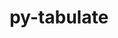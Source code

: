 ---
title: "py-tabulate"
layout: cache
categories: [package, develop]
meta: {"compilers": ["gcc@=11.4.0", "gcc@=7.3.1", "gcc@=7.5.0"], "num_specs": 17, "num_specs_by_stack": {"aws-isc": 1, "aws-isc-aarch64": 1, "hep": 5, "radiuss": 10, "root": 17}, "oss": ["amzn2", "ubuntu18.04", "ubuntu22.04"], "platforms": ["linux"], "stacks": ["aws-isc", "aws-isc-aarch64", "hep", "radiuss", "root"], "targets": ["aarch64", "x86_64_v3"], "versions": ["0.9.0"]}
spec_details: [{"compiler": "gcc@=11.4.0", "hash": "2conj4canrwvjv2muvpco7q43euxb5er", "os": "ubuntu22.04", "platform": "linux", "size": "-", "stacks": ["hep", "root"], "target": "x86_64_v3", "variants": ["build_system=python_pip"], "versions": ["0.9.0"]}, {"compiler": "gcc@=7.5.0", "hash": "3dzkkb7gq44qjefpmpw64ftwptoco5jt", "os": "ubuntu18.04", "platform": "linux", "size": "-", "stacks": ["radiuss", "root"], "target": "x86_64_v3", "variants": ["build_system=python_pip"], "versions": ["0.9.0"]}, {"compiler": "gcc@=7.5.0", "hash": "4pxj2govt2fbjgla5xaxg4ykpxulbckt", "os": "ubuntu18.04", "platform": "linux", "size": "-", "stacks": ["radiuss", "root"], "target": "x86_64_v3", "variants": ["build_system=python_pip"], "versions": ["0.9.0"]}, {"compiler": "gcc@=7.3.1", "hash": "5qqqzicb6vasrxj3g7yvkglcbmnzffs7", "os": "amzn2", "platform": "linux", "size": "-", "stacks": ["aws-isc-aarch64", "root"], "target": "aarch64", "variants": ["build_system=python_pip"], "versions": ["0.9.0"]}, {"compiler": "gcc@=7.5.0", "hash": "7tweageykdehdoqwmehvhksstz3cvy4p", "os": "ubuntu18.04", "platform": "linux", "size": "-", "stacks": ["radiuss", "root"], "target": "x86_64_v3", "variants": ["build_system=python_pip"], "versions": ["0.9.0"]}, {"compiler": "gcc@=7.5.0", "hash": "cjbrmo2a2c2knngcsbmgdgcd6sinn2ej", "os": "ubuntu18.04", "platform": "linux", "size": "-", "stacks": ["radiuss", "root"], "target": "x86_64_v3", "variants": ["build_system=python_pip"], "versions": ["0.9.0"]}, {"compiler": "gcc@=11.4.0", "hash": "dwc2idsz2vqe7lpeq53mp5rrrwju2g65", "os": "ubuntu22.04", "platform": "linux", "size": "-", "stacks": ["hep", "root"], "target": "x86_64_v3", "variants": ["build_system=python_pip"], "versions": ["0.9.0"]}, {"compiler": "gcc@=7.5.0", "hash": "endhbb4xdu7rivxc2dragngpeylwfg4n", "os": "ubuntu18.04", "platform": "linux", "size": "-", "stacks": ["radiuss", "root"], "target": "x86_64_v3", "variants": ["build_system=python_pip"], "versions": ["0.9.0"]}, {"compiler": "gcc@=7.3.1", "hash": "gol45wjf7loxqqi5x6faoeyx7doen5pd", "os": "amzn2", "platform": "linux", "size": "-", "stacks": ["aws-isc", "root"], "target": "x86_64_v3", "variants": ["build_system=python_pip"], "versions": ["0.9.0"]}, {"compiler": "gcc@=7.5.0", "hash": "hmx2ba6k4fl6ukiwsmdkeioxz34ju3ht", "os": "ubuntu18.04", "platform": "linux", "size": "-", "stacks": ["radiuss", "root"], "target": "x86_64_v3", "variants": ["build_system=python_pip"], "versions": ["0.9.0"]}, {"compiler": "gcc@=7.5.0", "hash": "ihns7sohjwlarqnsbkslz5i76ph2ezee", "os": "ubuntu18.04", "platform": "linux", "size": "-", "stacks": ["radiuss", "root"], "target": "x86_64_v3", "variants": ["build_system=python_pip"], "versions": ["0.9.0"]}, {"compiler": "gcc@=7.5.0", "hash": "jowhvybr3zzlbtyfcyuqu457qbbifcbz", "os": "ubuntu18.04", "platform": "linux", "size": "-", "stacks": ["radiuss", "root"], "target": "x86_64_v3", "variants": ["build_system=python_pip"], "versions": ["0.9.0"]}, {"compiler": "gcc@=11.4.0", "hash": "mkblztuqonkp6a7vvg4fcfoyvnxz7pyw", "os": "ubuntu22.04", "platform": "linux", "size": "-", "stacks": ["hep", "root"], "target": "x86_64_v3", "variants": ["build_system=python_pip"], "versions": ["0.9.0"]}, {"compiler": "gcc@=11.4.0", "hash": "n36gbfft7pn3yeqrry7mnnjl7j3kczj3", "os": "ubuntu22.04", "platform": "linux", "size": "-", "stacks": ["hep", "root"], "target": "x86_64_v3", "variants": ["build_system=python_pip"], "versions": ["0.9.0"]}, {"compiler": "gcc@=7.5.0", "hash": "uljciurshrhb4zrh3sacv75m527cueok", "os": "ubuntu18.04", "platform": "linux", "size": "-", "stacks": ["radiuss", "root"], "target": "x86_64_v3", "variants": ["build_system=python_pip"], "versions": ["0.9.0"]}, {"compiler": "gcc@=11.4.0", "hash": "xjiou7vzc7xrxjjhfh6vje32bqlkdhpz", "os": "ubuntu22.04", "platform": "linux", "size": "-", "stacks": ["hep", "root"], "target": "x86_64_v3", "variants": ["build_system=python_pip"], "versions": ["0.9.0"]}, {"compiler": "gcc@=7.5.0", "hash": "y7iawuprmrqn6ul5lrucq2lognwohdw7", "os": "ubuntu18.04", "platform": "linux", "size": "-", "stacks": ["radiuss", "root"], "target": "x86_64_v3", "variants": ["build_system=python_pip"], "versions": ["0.9.0"]}]
---